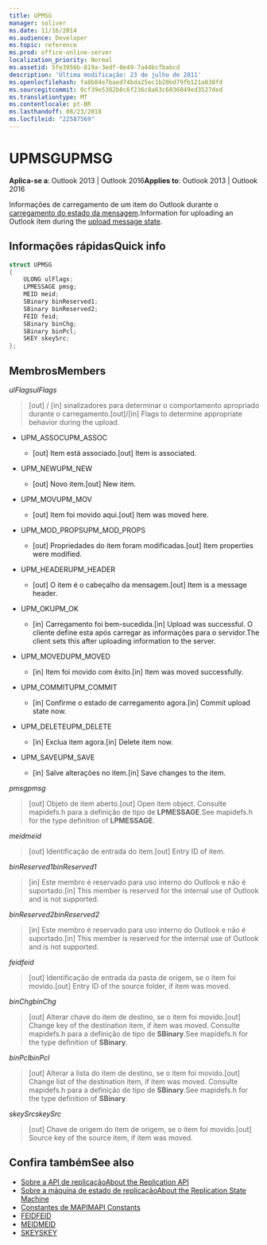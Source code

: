 ```yaml
---
title: UPMSG
manager: soliver
ms.date: 11/16/2014
ms.audience: Developer
ms.topic: reference
ms.prod: office-online-server
localization_priority: Normal
ms.assetid: 5fe3956b-819a-3edf-0e49-7a44bcfbabcd
description: 'Última modificação: 23 de julho de 2011'
ms.openlocfilehash: fa8b84e7baed74bda25ec1b20bd79fb121a838fd
ms.sourcegitcommit: 0cf39e5382b8c6f236c8a63c6036849ed3527ded
ms.translationtype: MT
ms.contentlocale: pt-BR
ms.lasthandoff: 08/23/2018
ms.locfileid: "22587569"
---
```

# <a name="upmsg"></a><span data-ttu-id="58de3-103">UPMSG</span><span class="sxs-lookup"><span data-stu-id="58de3-103">UPMSG</span></span>

<span data-ttu-id="58de3-104">**Aplica-se a**: Outlook 2013 | Outlook 2016</span><span class="sxs-lookup"><span data-stu-id="58de3-104">**Applies to**: Outlook 2013 | Outlook 2016</span></span> 
  
<span data-ttu-id="58de3-105">Informações de carregamento de um item do Outlook durante o [carregamento do estado da mensagem](upload-message-state.md).</span><span class="sxs-lookup"><span data-stu-id="58de3-105">Information for uploading an Outlook item during the [upload message state](upload-message-state.md).</span></span>
  
## <a name="quick-info"></a><span data-ttu-id="58de3-106">Informações rápidas</span><span class="sxs-lookup"><span data-stu-id="58de3-106">Quick info</span></span>

```cpp
struct UPMSG 
{ 
    ULONG ulFlags; 
    LPMESSAGE pmsg; 
    MEID meid; 
    SBinary binReserved1; 
    SBinary binReserved2; 
    FEID feid; 
    SBinary binChg; 
    SBinary binPcl; 
    SKEY skeySrc; 
};
```

## <a name="members"></a><span data-ttu-id="58de3-107">Membros</span><span class="sxs-lookup"><span data-stu-id="58de3-107">Members</span></span>

 <span data-ttu-id="58de3-108">_ulFlags_</span><span class="sxs-lookup"><span data-stu-id="58de3-108">_ulFlags_</span></span>
  
> <span data-ttu-id="58de3-109">[out] / [in] sinalizadores para determinar o comportamento apropriado durante o carregamento.</span><span class="sxs-lookup"><span data-stu-id="58de3-109">[out]/[in] Flags to determine appropriate behavior during the upload.</span></span> 
    
  - <span data-ttu-id="58de3-110">UPM_ASSOC</span><span class="sxs-lookup"><span data-stu-id="58de3-110">UPM_ASSOC</span></span>
    
    - <span data-ttu-id="58de3-111">[out] Item está associado.</span><span class="sxs-lookup"><span data-stu-id="58de3-111">[out] Item is associated.</span></span>
    
  - <span data-ttu-id="58de3-112">UPM_NEW</span><span class="sxs-lookup"><span data-stu-id="58de3-112">UPM_NEW</span></span>
    
    - <span data-ttu-id="58de3-113">[out] Novo item.</span><span class="sxs-lookup"><span data-stu-id="58de3-113">[out] New item.</span></span> 
    
  - <span data-ttu-id="58de3-114">UPM_MOV</span><span class="sxs-lookup"><span data-stu-id="58de3-114">UPM_MOV</span></span>
    
    - <span data-ttu-id="58de3-115">[out] Item foi movido aqui.</span><span class="sxs-lookup"><span data-stu-id="58de3-115">[out] Item was moved here.</span></span>
    
  - <span data-ttu-id="58de3-116">UPM_MOD_PROPS</span><span class="sxs-lookup"><span data-stu-id="58de3-116">UPM_MOD_PROPS</span></span>
    
    - <span data-ttu-id="58de3-117">[out] Propriedades do item foram modificadas.</span><span class="sxs-lookup"><span data-stu-id="58de3-117">[out] Item properties were modified.</span></span>
    
  - <span data-ttu-id="58de3-118">UPM_HEADER</span><span class="sxs-lookup"><span data-stu-id="58de3-118">UPM_HEADER</span></span>
    
    - <span data-ttu-id="58de3-119">[out] O item é o cabeçalho da mensagem.</span><span class="sxs-lookup"><span data-stu-id="58de3-119">[out] Item is a message header.</span></span>
    
  - <span data-ttu-id="58de3-120">UPM_OK</span><span class="sxs-lookup"><span data-stu-id="58de3-120">UPM_OK</span></span>
    
    - <span data-ttu-id="58de3-121">[in] Carregamento foi bem-sucedida.</span><span class="sxs-lookup"><span data-stu-id="58de3-121">[in] Upload was successful.</span></span> <span data-ttu-id="58de3-122">O cliente define esta após carregar as informações para o servidor.</span><span class="sxs-lookup"><span data-stu-id="58de3-122">The client sets this after uploading information to the server.</span></span>
    
  - <span data-ttu-id="58de3-123">UPM_MOVED</span><span class="sxs-lookup"><span data-stu-id="58de3-123">UPM_MOVED</span></span>
    
    - <span data-ttu-id="58de3-124">[in] Item foi movido com êxito.</span><span class="sxs-lookup"><span data-stu-id="58de3-124">[in] Item was moved successfully.</span></span>
    
  - <span data-ttu-id="58de3-125">UPM_COMMIT</span><span class="sxs-lookup"><span data-stu-id="58de3-125">UPM_COMMIT</span></span>
    
    - <span data-ttu-id="58de3-126">[in] Confirme o estado de carregamento agora.</span><span class="sxs-lookup"><span data-stu-id="58de3-126">[in] Commit upload state now.</span></span>
    
  - <span data-ttu-id="58de3-127">UPM_DELETE</span><span class="sxs-lookup"><span data-stu-id="58de3-127">UPM_DELETE</span></span>
    
    - <span data-ttu-id="58de3-128">[in] Exclua item agora.</span><span class="sxs-lookup"><span data-stu-id="58de3-128">[in] Delete item now.</span></span>
    
  - <span data-ttu-id="58de3-129">UPM_SAVE</span><span class="sxs-lookup"><span data-stu-id="58de3-129">UPM_SAVE</span></span>
    
    - <span data-ttu-id="58de3-130">[in] Salve alterações no item.</span><span class="sxs-lookup"><span data-stu-id="58de3-130">[in] Save changes to the item.</span></span>
    
<span data-ttu-id="58de3-131">_pmsg_</span><span class="sxs-lookup"><span data-stu-id="58de3-131">_pmsg_</span></span>
  
> <span data-ttu-id="58de3-132">[out] Objeto de item aberto.</span><span class="sxs-lookup"><span data-stu-id="58de3-132">[out] Open item object.</span></span> <span data-ttu-id="58de3-133">Consulte mapidefs.h para a definição de tipo de **LPMESSAGE**.</span><span class="sxs-lookup"><span data-stu-id="58de3-133">See mapidefs.h for the type definition of **LPMESSAGE**.</span></span> 
    
<span data-ttu-id="58de3-134">_meid_</span><span class="sxs-lookup"><span data-stu-id="58de3-134">_meid_</span></span>
  
> <span data-ttu-id="58de3-135">[out] Identificação de entrada do item.</span><span class="sxs-lookup"><span data-stu-id="58de3-135">[out] Entry ID of item.</span></span>
    
<span data-ttu-id="58de3-136">_binReserved1_</span><span class="sxs-lookup"><span data-stu-id="58de3-136">_binReserved1_</span></span>
  
> <span data-ttu-id="58de3-137">[in] Este membro é reservado para uso interno do Outlook e não é suportado.</span><span class="sxs-lookup"><span data-stu-id="58de3-137">[in] This member is reserved for the internal use of Outlook and is not supported.</span></span> 
    
<span data-ttu-id="58de3-138">_binReserved2_</span><span class="sxs-lookup"><span data-stu-id="58de3-138">_binReserved2_</span></span>
  
> <span data-ttu-id="58de3-139">[in] Este membro é reservado para uso interno do Outlook e não é suportado.</span><span class="sxs-lookup"><span data-stu-id="58de3-139">[in] This member is reserved for the internal use of Outlook and is not supported.</span></span> 
    
<span data-ttu-id="58de3-140">_feid_</span><span class="sxs-lookup"><span data-stu-id="58de3-140">_feid_</span></span>
  
> <span data-ttu-id="58de3-141">[out] Identificação de entrada da pasta de origem, se o item foi movido.</span><span class="sxs-lookup"><span data-stu-id="58de3-141">[out] Entry ID of the source folder, if item was moved.</span></span>
    
<span data-ttu-id="58de3-142">_binChg_</span><span class="sxs-lookup"><span data-stu-id="58de3-142">_binChg_</span></span>
  
> <span data-ttu-id="58de3-143">[out] Alterar chave do item de destino, se o item foi movido.</span><span class="sxs-lookup"><span data-stu-id="58de3-143">[out] Change key of the destination item, if item was moved.</span></span> <span data-ttu-id="58de3-144">Consulte mapidefs.h para a definição de tipo de **SBinary**.</span><span class="sxs-lookup"><span data-stu-id="58de3-144">See mapidefs.h for the type definition of **SBinary**.</span></span> 
    
<span data-ttu-id="58de3-145">_binPcl_</span><span class="sxs-lookup"><span data-stu-id="58de3-145">_binPcl_</span></span>
  
> <span data-ttu-id="58de3-146">[out] Alterar a lista do item de destino, se o item foi movido.</span><span class="sxs-lookup"><span data-stu-id="58de3-146">[out] Change list of the destination item, if item was moved.</span></span> <span data-ttu-id="58de3-147">Consulte mapidefs.h para a definição de tipo de **SBinary**.</span><span class="sxs-lookup"><span data-stu-id="58de3-147">See mapidefs.h for the type definition of **SBinary**.</span></span> 
    
<span data-ttu-id="58de3-148">_skeySrc_</span><span class="sxs-lookup"><span data-stu-id="58de3-148">_skeySrc_</span></span>
  
> <span data-ttu-id="58de3-149">[out] Chave de origem do item de origem, se o item foi movido.</span><span class="sxs-lookup"><span data-stu-id="58de3-149">[out] Source key of the source item, if item was moved.</span></span>
    
## <a name="see-also"></a><span data-ttu-id="58de3-150">Confira também</span><span class="sxs-lookup"><span data-stu-id="58de3-150">See also</span></span>

- [<span data-ttu-id="58de3-151">Sobre a API de replicação</span><span class="sxs-lookup"><span data-stu-id="58de3-151">About the Replication API</span></span>](about-the-replication-api.md)
- [<span data-ttu-id="58de3-152">Sobre a máquina de estado de replicação</span><span class="sxs-lookup"><span data-stu-id="58de3-152">About the Replication State Machine</span></span>](about-the-replication-state-machine.md)
- [<span data-ttu-id="58de3-153">Constantes de MAPI</span><span class="sxs-lookup"><span data-stu-id="58de3-153">MAPI Constants</span></span>](mapi-constants.md)
- [<span data-ttu-id="58de3-154">FEID</span><span class="sxs-lookup"><span data-stu-id="58de3-154">FEID</span></span>](feid.md)
- [<span data-ttu-id="58de3-155">MEID</span><span class="sxs-lookup"><span data-stu-id="58de3-155">MEID</span></span>](meid.md)
- [<span data-ttu-id="58de3-156">SKEY</span><span class="sxs-lookup"><span data-stu-id="58de3-156">SKEY</span></span>](skey.md)

